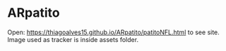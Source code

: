 # ARpatito

Open: https://thiagoalves15.github.io/ARpatito/patitoNFL.html to see site.
Image used as tracker is inside assets folder.
